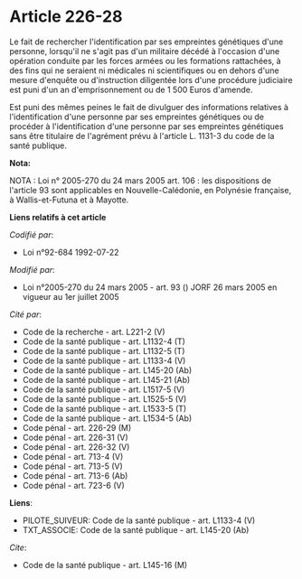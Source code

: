 # Article 226-28

Le fait de rechercher l'identification par ses empreintes génétiques d'une personne, lorsqu'il ne s'agit pas d'un militaire
décédé à l'occasion d'une opération conduite par les forces armées ou les formations rattachées, à des fins qui ne seraient
ni médicales ni scientifiques ou en dehors d'une mesure d'enquête ou d'instruction diligentée lors d'une procédure judiciaire
est puni d'un an d'emprisonnement ou de 1 500 Euros d'amende.

Est puni des mêmes peines le fait de divulguer des informations relatives à l'identification d'une personne par ses
empreintes génétiques ou de procéder à l'identification d'une personne par ses empreintes génétiques sans être titulaire de
l'agrément prévu à l'article L. 1131-3 du code de la santé publique.

**Nota:**

NOTA  : Loi n° 2005-270 du 24 mars 2005 art. 106 : les dispositions de l'article 93 sont applicables en Nouvelle-Calédonie,
en Polynésie française, à Wallis-et-Futuna et à Mayotte.

**Liens relatifs à cet article**

_Codifié par_:

  - Loi n°92-684 1992-07-22

_Modifié par_:

  - Loi n°2005-270 du 24 mars 2005 - art. 93 () JORF 26 mars 2005 en vigueur au  1er juillet 2005

_Cité par_:

  - Code de la recherche - art. L221-2 (V)
  - Code de la santé publique - art. L1132-4 (T)
  - Code de la santé publique - art. L1132-5 (T)
  - Code de la santé publique - art. L1133-4 (V)
  - Code de la santé publique - art. L145-20 (Ab)
  - Code de la santé publique - art. L145-21 (Ab)
  - Code de la santé publique - art. L1517-5 (V)
  - Code de la santé publique - art. L1525-5 (V)
  - Code de la santé publique - art. L1533-5 (T)
  - Code de la santé publique - art. L1534-5 (Ab)
  - Code pénal - art. 226-29 (M)
  - Code pénal - art. 226-31 (V)
  - Code pénal - art. 226-32 (V)
  - Code pénal - art. 713-4 (V)
  - Code pénal - art. 713-5 (V)
  - Code pénal - art. 713-6 (Ab)
  - Code pénal - art. 723-6 (V)

**Liens**:

  - PILOTE_SUIVEUR: Code de la santé publique - art. L1133-4 (V)
  - TXT_ASSOCIE: Code de la santé publique - art. L145-20 (Ab)

_Cite_:

  - Code de la santé publique - art. L145-16 (M)
